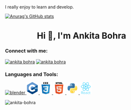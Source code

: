 I really enjoy to learn and develop.

[![Anurag's GitHub stats](https://github-readme-stats.vercel.app/api?username=ankita-bohra)](https://github.com/anuraghazra/github-readme-stats)

<h1 align="center">Hi 👋, I'm Ankita Bohra</h1>
<h3 align="left">Connect with me:</h3>
<p align="left">
<a href="https://linkedin.com/in/ankita bohra" target="blank"><img align="center" src="https://cdn.jsdelivr.net/npm/simple-icons@3.0.1/icons/linkedin.svg" alt="ankita bohra" height="30" width="40" /></a>
<a href="https://www.hackerrank.com/ankita bohra" target="blank"><img align="center" src="https://cdn.jsdelivr.net/npm/simple-icons@3.0.1/icons/hackerrank.svg" alt="ankita bohra" height="30" width="40" /></a>
</p>

<h3 align="left">Languages and Tools:</h3>
<p align="left"> <a href="https://www.blender.org/" target="_blank"> <img src="https://download.blender.org/branding/community/blender_community_badge_white.svg" alt="blender" width="40" height="40"/> </a> <a href="https://www.w3schools.com/cpp/" target="_blank"> <img src="https://raw.githubusercontent.com/devicons/devicon/master/icons/cplusplus/cplusplus-original.svg" alt="cplusplus" width="40" height="40"/> </a> <a href="https://www.w3schools.com/css/" target="_blank"> <img src="https://raw.githubusercontent.com/devicons/devicon/master/icons/css3/css3-original-wordmark.svg" alt="css3" width="40" height="40"/> </a> <a href="https://www.w3.org/html/" target="_blank"> <img src="https://raw.githubusercontent.com/devicons/devicon/master/icons/html5/html5-original-wordmark.svg" alt="html5" width="40" height="40"/> </a> <a href="https://www.python.org" target="_blank"> <img src="https://raw.githubusercontent.com/devicons/devicon/master/icons/python/python-original.svg" alt="python" width="40" height="40"/> </a> <a href="https://reactjs.org/" target="_blank"> <img src="https://raw.githubusercontent.com/devicons/devicon/master/icons/react/react-original-wordmark.svg" alt="react" width="40" height="40"/> </a> </p>

<p><img align="center" src="https://github-readme-stats.vercel.app/api/top-langs?username=ankita-bohra&show_icons=true&locale=en&layout=compact" alt="ankita-bohra" /></p>

